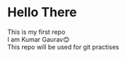 # Hello There 
This is my first repo
<br>
I am Kumar Gaurav😊
<br>
This repo will be used for git practises
